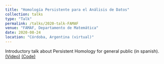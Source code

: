 ```yaml
---
title: "Homología Persistente para el Análisis de Datos"
collection: talks
type: "Talk"
permalink: /talks/2020-talk-FAMAF
venue: "FAMAF, Departamento de Matemática"
date: 2020-08-24
location: "Córdoba, Argentina (virtual)"
---
```


Introductory talk about Persistent Homology for general public (in spanish). 
[(Video)](https://www.youtube.com/watch?v=R6JQAH0gPsw)
[(Code)](https://github.com/ximenafernandez/Persistent_Homology)
